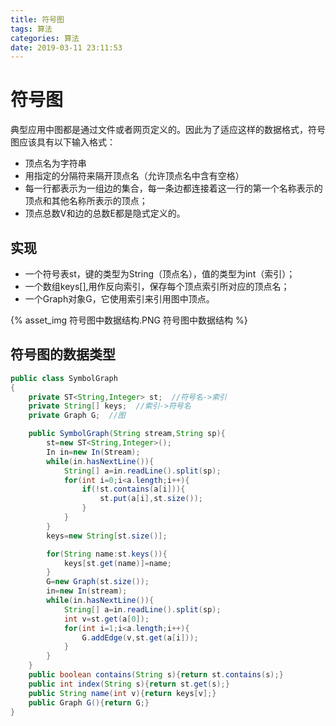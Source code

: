 ```yaml
---
title: 符号图
tags: 算法
categories: 算法
date: 2019-03-11 23:11:53
---
```



# 符号图

典型应用中图都是通过文件或者网页定义的。因此为了适应这样的数据格式，符号图应该具有以下输入格式：
* 顶点名为字符串
* 用指定的分隔符来隔开顶点名（允许顶点名中含有空格）
* 每一行都表示为一组边的集合，每一条边都连接着这一行的第一个名称表示的顶点和其他名称所表示的顶点；
* 顶点总数V和边的总数E都是隐式定义的。

## 实现

* 一个符号表st，键的类型为String（顶点名），值的类型为int（索引）；
* 一个数组keys[],用作反向索引，保存每个顶点索引所对应的顶点名；
* 一个Graph对象G，它使用索引来引用图中顶点。

{% asset_img 符号图中数据结构.PNG 符号图中数据结构 %}

## 符号图的数据类型

```java
public class SymbolGraph
{
    private ST<String,Integer> st;  //符号名->索引
    private String[] keys;  //索引->符号名
    private Graph G;  //图

    public SymbolGraph(String stream,String sp){
        st=new ST<String,Integer>();  
        In in=new In(Stream);
        while(in.hasNextLine()){
            String[] a=in.readLine().split(sp);
            for(int i=0;i<a.length;i++){
                if(!st.contains(a[i])){
                    st.put(a[i],st.size());
                }
            }
        }
        keys=new String[st.size()];

        for(String name:st.keys()){
            keys[st.get(name)]=name;
        }
        G=new Graph(st.size());
        in=new In(stream);
        while(in.hasNextLine()){
            String[] a=in.readLine().split(sp);
            int v=st.get(a[0]);
            for(int i=1;i<a.length;i++){
                G.addEdge(v,st.get(a[i]));
            }
        }
    }
    public boolean contains(String s){return st.contains(s);}
    public int index(String s){return st.get(s);}
    public String name(int v){return keys[v];}
    public Graph G(){return G;}
}
```